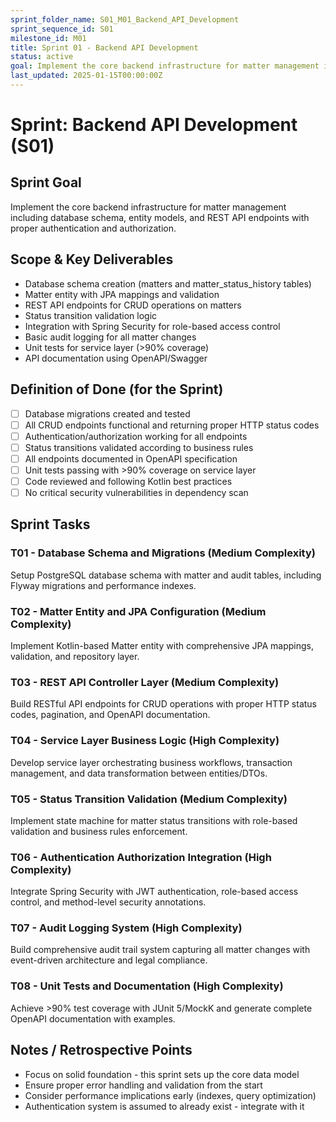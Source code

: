 ```yaml
---
sprint_folder_name: S01_M01_Backend_API_Development
sprint_sequence_id: S01
milestone_id: M01
title: Sprint 01 - Backend API Development
status: active
goal: Implement the core backend infrastructure for matter management including database schema, entity models, and REST API endpoints with proper authentication and authorization.
last_updated: 2025-01-15T00:00:00Z
---
```


# Sprint: Backend API Development (S01)

## Sprint Goal
Implement the core backend infrastructure for matter management including database schema, entity models, and REST API endpoints with proper authentication and authorization.

## Scope & Key Deliverables
- Database schema creation (matters and matter_status_history tables)
- Matter entity with JPA mappings and validation
- REST API endpoints for CRUD operations on matters
- Status transition validation logic
- Integration with Spring Security for role-based access control
- Basic audit logging for all matter changes
- Unit tests for service layer (>90% coverage)
- API documentation using OpenAPI/Swagger

## Definition of Done (for the Sprint)
- [ ] Database migrations created and tested
- [ ] All CRUD endpoints functional and returning proper HTTP status codes
- [ ] Authentication/authorization working for all endpoints
- [ ] Status transitions validated according to business rules
- [ ] All endpoints documented in OpenAPI specification
- [ ] Unit tests passing with >90% coverage on service layer
- [ ] Code reviewed and following Kotlin best practices
- [ ] No critical security vulnerabilities in dependency scan

## Sprint Tasks

### T01 - Database Schema and Migrations (Medium Complexity)
Setup PostgreSQL database schema with matter and audit tables, including Flyway migrations and performance indexes.

### T02 - Matter Entity and JPA Configuration (Medium Complexity)  
Implement Kotlin-based Matter entity with comprehensive JPA mappings, validation, and repository layer.

### T03 - REST API Controller Layer (Medium Complexity)
Build RESTful API endpoints for CRUD operations with proper HTTP status codes, pagination, and OpenAPI documentation.

### T04 - Service Layer Business Logic (High Complexity)
Develop service layer orchestrating business workflows, transaction management, and data transformation between entities/DTOs.

### T05 - Status Transition Validation (Medium Complexity)
Implement state machine for matter status transitions with role-based validation and business rules enforcement.

### T06 - Authentication Authorization Integration (High Complexity)
Integrate Spring Security with JWT authentication, role-based access control, and method-level security annotations.

### T07 - Audit Logging System (High Complexity)
Build comprehensive audit trail system capturing all matter changes with event-driven architecture and legal compliance.

### T08 - Unit Tests and Documentation (High Complexity)
Achieve >90% test coverage with JUnit 5/MockK and generate complete OpenAPI documentation with examples.

## Notes / Retrospective Points
- Focus on solid foundation - this sprint sets up the core data model
- Ensure proper error handling and validation from the start
- Consider performance implications early (indexes, query optimization)
- Authentication system is assumed to already exist - integrate with it